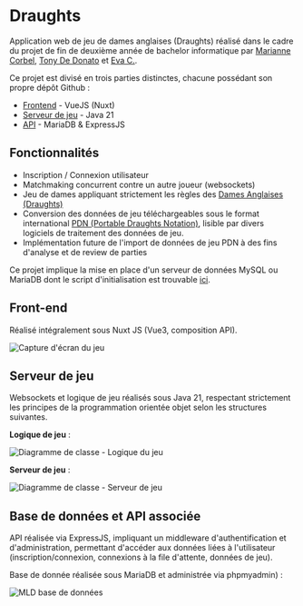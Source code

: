 # Draughts

Application web de jeu de dames anglaises (Draughts) réalisé dans le cadre du projet de fin de deuxième année de bachelor informatique par [Marianne Corbel](https://github.com/mzribel), [Tony De Donato](https://github.com/Tony-De-Donato) et [Eva C.](https://github.com/evzs).

Ce projet est divisé en trois parties distinctes, chacune possédant son propre dépôt Github :
- [Frontend](https://github.com/mzribel/Draughts-Frontend) - VueJS (Nuxt)
- [Serveur de jeu](https://github.com/mzribel/Draughts-Backend) - Java 21
- [API](https://github.com/mzribel/Draughts-Api) - MariaDB & ExpressJS

## Fonctionnalités 

- Inscription / Connexion utilisateur
- Matchmaking concurrent contre un autre joueur (websockets)
- Jeu de dames appliquant strictement les règles des [Dames Anglaises (Draughts)](https://fr.wikipedia.org/wiki/Dames_anglaises)
- Conversion des données de jeu téléchargeables sous le format international [PDN (Portable Draughts Notation)](https://en.wikipedia.org/wiki/Portable_Draughts_Notation), lisible par divers logiciels de traitement des données de jeu.
- Implémentation future de l'import de données de jeu PDN à des fins d'analyse et de review de parties 

Ce projet implique la mise en place d'un serveur de données MySQL ou MariaDB dont le script d'initialisation est trouvable [ici](https://github.com/mzribel/Draughts-Backend/blob/main/docs/bdd.sql).

## Front-end

Réalisé intégralement sous Nuxt JS (Vue3, composition API).

![Capture d'écran du jeu](https://i.postimg.cc/ZKyFnPzs/Capture-d-cran-2024-10-15-173343.png)

## Serveur de jeu

Websockets et logique de jeu réalisés sous Java 21, respectant strictement les principes de la programmation orientée objet selon les structures suivantes.

**Logique de jeu** :

![Diagramme de classe - Logique du jeu](https://github.com/mzribel/Draughts-Backend/blob/main/docs/classes_checkers.png)

**Serveur de jeu** :

![Diagramme de classe - Serveur de jeu](https://github.com/mzribel/Draughts-Backend/blob/main/docs/classes_gameserver.png)

## Base de données et API associée 

API réalisée via ExpressJS, impliquant un middleware d'authentification et d'administration, permettant d'accéder aux données liées à l'utilisateur (inscription/connexion, connexions à la file d'attente, données de jeu).

Base de donnée réalisée sous MariaDB et administrée via phpmyadmin) :

![MLD base de données](https://github.com/mzribel/Draughts-Backend/blob/main/docs/mld.png)
